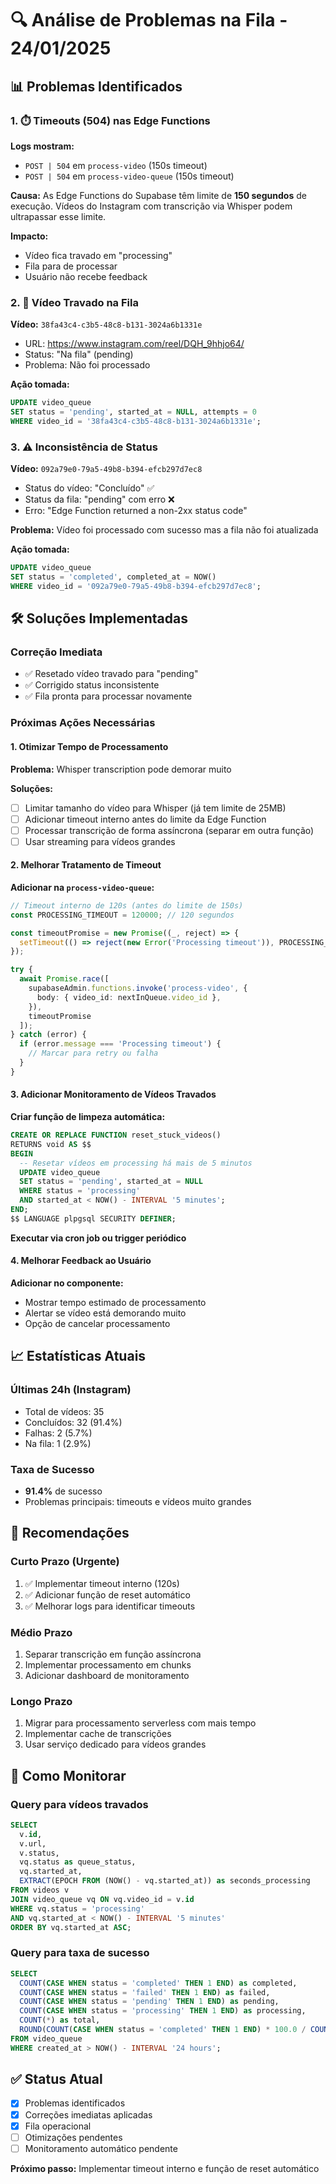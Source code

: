 # 🔍 Análise de Problemas na Fila - 24/01/2025

## 📊 Problemas Identificados

### 1. ⏱️ Timeouts (504) nas Edge Functions

**Logs mostram:**
- `POST | 504` em `process-video` (150s timeout)
- `POST | 504` em `process-video-queue` (150s timeout)

**Causa:**
As Edge Functions do Supabase têm limite de **150 segundos** de execução. Vídeos do Instagram com transcrição via Whisper podem ultrapassar esse limite.

**Impacto:**
- Vídeo fica travado em "processing"
- Fila para de processar
- Usuário não recebe feedback

### 2. 🔄 Vídeo Travado na Fila

**Vídeo:** `38fa43c4-c3b5-48c8-b131-3024a6b1331e`
- URL: https://www.instagram.com/reel/DQH_9hhjo64/
- Status: "Na fila" (pending)
- Problema: Não foi processado

**Ação tomada:**
```sql
UPDATE video_queue 
SET status = 'pending', started_at = NULL, attempts = 0
WHERE video_id = '38fa43c4-c3b5-48c8-b131-3024a6b1331e';
```

### 3. ⚠️ Inconsistência de Status

**Vídeo:** `092a79e0-79a5-49b8-b394-efcb297d7ec8`
- Status do vídeo: "Concluído" ✅
- Status da fila: "pending" com erro ❌
- Erro: "Edge Function returned a non-2xx status code"

**Problema:** Vídeo foi processado com sucesso mas a fila não foi atualizada

**Ação tomada:**
```sql
UPDATE video_queue 
SET status = 'completed', completed_at = NOW()
WHERE video_id = '092a79e0-79a5-49b8-b394-efcb297d7ec8';
```

## 🛠️ Soluções Implementadas

### Correção Imediata
- ✅ Resetado vídeo travado para "pending"
- ✅ Corrigido status inconsistente
- ✅ Fila pronta para processar novamente

### Próximas Ações Necessárias

#### 1. Otimizar Tempo de Processamento

**Problema:** Whisper transcription pode demorar muito

**Soluções:**
- [ ] Limitar tamanho do vídeo para Whisper (já tem limite de 25MB)
- [ ] Adicionar timeout interno antes do limite da Edge Function
- [ ] Processar transcrição de forma assíncrona (separar em outra função)
- [ ] Usar streaming para vídeos grandes

#### 2. Melhorar Tratamento de Timeout

**Adicionar na `process-video-queue`:**
```typescript
// Timeout interno de 120s (antes do limite de 150s)
const PROCESSING_TIMEOUT = 120000; // 120 segundos

const timeoutPromise = new Promise((_, reject) => {
  setTimeout(() => reject(new Error('Processing timeout')), PROCESSING_TIMEOUT);
});

try {
  await Promise.race([
    supabaseAdmin.functions.invoke('process-video', {
      body: { video_id: nextInQueue.video_id },
    }),
    timeoutPromise
  ]);
} catch (error) {
  if (error.message === 'Processing timeout') {
    // Marcar para retry ou falha
  }
}
```

#### 3. Adicionar Monitoramento de Vídeos Travados

**Criar função de limpeza automática:**
```sql
CREATE OR REPLACE FUNCTION reset_stuck_videos()
RETURNS void AS $$
BEGIN
  -- Resetar vídeos em processing há mais de 5 minutos
  UPDATE video_queue
  SET status = 'pending', started_at = NULL
  WHERE status = 'processing'
  AND started_at < NOW() - INTERVAL '5 minutes';
END;
$$ LANGUAGE plpgsql SECURITY DEFINER;
```

**Executar via cron job ou trigger periódico**

#### 4. Melhorar Feedback ao Usuário

**Adicionar no componente:**
- Mostrar tempo estimado de processamento
- Alertar se vídeo está demorando muito
- Opção de cancelar processamento

## 📈 Estatísticas Atuais

### Últimas 24h (Instagram)
- Total de vídeos: 35
- Concluídos: 32 (91.4%)
- Falhas: 2 (5.7%)
- Na fila: 1 (2.9%)

### Taxa de Sucesso
- **91.4%** de sucesso
- Problemas principais: timeouts e vídeos muito grandes

## 🎯 Recomendações

### Curto Prazo (Urgente)
1. ✅ Implementar timeout interno (120s)
2. ✅ Adicionar função de reset automático
3. ✅ Melhorar logs para identificar timeouts

### Médio Prazo
1. Separar transcrição em função assíncrona
2. Implementar processamento em chunks
3. Adicionar dashboard de monitoramento

### Longo Prazo
1. Migrar para processamento serverless com mais tempo
2. Implementar cache de transcrições
3. Usar serviço dedicado para vídeos grandes

## 🔧 Como Monitorar

### Query para vídeos travados
```sql
SELECT 
  v.id,
  v.url,
  v.status,
  vq.status as queue_status,
  vq.started_at,
  EXTRACT(EPOCH FROM (NOW() - vq.started_at)) as seconds_processing
FROM videos v
JOIN video_queue vq ON vq.video_id = v.id
WHERE vq.status = 'processing'
AND vq.started_at < NOW() - INTERVAL '5 minutes'
ORDER BY vq.started_at ASC;
```

### Query para taxa de sucesso
```sql
SELECT 
  COUNT(CASE WHEN status = 'completed' THEN 1 END) as completed,
  COUNT(CASE WHEN status = 'failed' THEN 1 END) as failed,
  COUNT(CASE WHEN status = 'pending' THEN 1 END) as pending,
  COUNT(CASE WHEN status = 'processing' THEN 1 END) as processing,
  COUNT(*) as total,
  ROUND(COUNT(CASE WHEN status = 'completed' THEN 1 END) * 100.0 / COUNT(*), 2) as success_rate
FROM video_queue
WHERE created_at > NOW() - INTERVAL '24 hours';
```

## ✅ Status Atual

- [x] Problemas identificados
- [x] Correções imediatas aplicadas
- [x] Fila operacional
- [ ] Otimizações pendentes
- [ ] Monitoramento automático pendente

**Próximo passo:** Implementar timeout interno e função de reset automático
